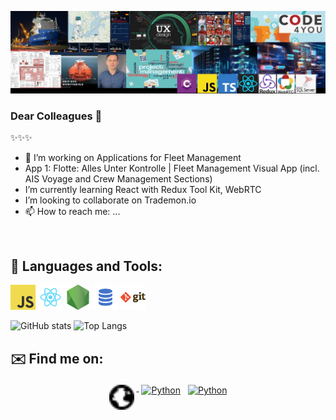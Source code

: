 ![alt text](https://github.com/WladimirAbdulayev/WladimirAbdulayev/blob/main/banner-black.jpg?raw=true)

### Dear Colleagues 👋

✨✨✨

- 🔭 I’m working on Applications for Fleet Management
- App 1: Flotte: Alles Unter Kontrolle | Fleet Management Visual App (incl. AIS Voyage and Crew Management Sections) 
- I’m currently learning React with Redux Tool Kit, WebRTC
- I’m looking to collaborate on Trademon.io
- 📫 How to reach me: ...
<br />

## 🧰 Languages and Tools:
<code><img height="40" alt="Javascript" src="https://raw.githubusercontent.com/github/explore/80688e429a7d4ef2fca1e82350fe8e3517d3494d/topics/javascript/javascript.png"></code>
<code><img height="40" alt="React" src="https://raw.githubusercontent.com/github/explore/80688e429a7d4ef2fca1e82350fe8e3517d3494d/topics/react/react.png"></code>
<code><img height="40" alt="nodeJs" src="https://raw.githubusercontent.com/github/explore/80688e429a7d4ef2fca1e82350fe8e3517d3494d/topics/nodejs/nodejs.png"></code>
<code><img height="40" alt="SQL" src="https://raw.githubusercontent.com/github/explore/80688e429a7d4ef2fca1e82350fe8e3517d3494d/topics/sql/sql.png"></code>
<code><img height="40" alt="Git" src="https://raw.githubusercontent.com/github/explore/80688e429a7d4ef2fca1e82350fe8e3517d3494d/topics/git/git.png"></code>

![GitHub stats](https://github-readme-stats.vercel.app/api?username=WladimirAbdulayev&show_icons=true&theme=tokyonight)
![Top Langs](https://github-readme-stats.vercel.app/api/top-langs/?username=WladimirAbdulayev&theme=tokyonight)

## ✉️ Find me on:
<p align="center">
 <a href="https://WladimirAbdulayev.github.io/" target="_blank" rel="noopener noreferrer"> <img src="https://raw.githubusercontent.com/iconic/open-iconic/master/svg/globe.svg" alt="Python" height="40" style="vertical-align:top; margin:4px"> </a>
 <a href="https://www.linkedin.com/in/wladimir-abdulayev-35305436" target="_blank" rel="noopener noreferrer"> <img src="https://cdn.jsdelivr.net/npm/simple-icons@v3/icons/linkedin.svg" alt="Python" height="40" style="vertical-align:top; margin:4px"></a>
 <a href="mailto:wladimir.abdulayev@ewe.net"> <img src="https://cdn.jsdelivr.net/npm/simple-icons@v3/icons/gmail.svg" alt="Python" height="40" style="vertical-align:top; margin:4px"></a>
</p>

<br />
